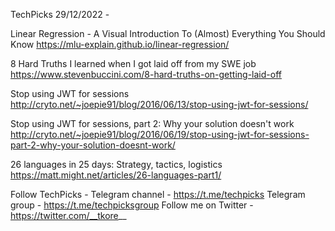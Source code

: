 TechPicks 29/12/2022 -

Linear Regression - A Visual Introduction To (Almost) Everything You Should Know
https://mlu-explain.github.io/linear-regression/

8 Hard Truths I learned when I got laid off from my SWE job
https://www.stevenbuccini.com/8-hard-truths-on-getting-laid-off

Stop using JWT for sessions
http://cryto.net/~joepie91/blog/2016/06/13/stop-using-jwt-for-sessions/

Stop using JWT for sessions, part 2: Why your solution doesn't work
http://cryto.net/~joepie91/blog/2016/06/19/stop-using-jwt-for-sessions-part-2-why-your-solution-doesnt-work/

26 languages in 25 days: Strategy, tactics, logistics
https://matt.might.net/articles/26-languages-part1/

Follow TechPicks -
Telegram channel - https://t.me/techpicks
Telegram group - https://t.me/techpicksgroup
Follow me on Twitter - https://twitter.com/__tkore__